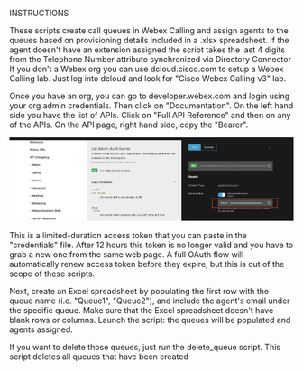 INSTRUCTIONS

These scripts create call queues in Webex Calling and assign agents to the queues based on provisioning details included in a .xlsx spreadsheet.
If the agent doesn't have an extension assigned the script takes the last 4 digits from the Telephone Number attribute synchronized via Directory Connector
If you don't a Webex org you can use dcloud.cisco.com to setup a Webex Calling lab. 
Just log into dcloud and look for "Cisco Webex Calling v3" lab.

Once you have an org, you can go to developer.webex.com and login using your org admin credentials.
Then click on "Documentation".
On the left hand side you have the list of APIs. Click on "Full API Reference" and then on any of the APIs. On the API page, right hand side, copy the "Bearer".

<img width="1247" alt="Bearer" src="https://github.com/lpellegro/call_queue_demo/blob/master/images/bearer.png">

This is a limited-duration access token that you can paste in the "credentials" file. 
After 12 hours this token is no longer valid and you have to grab a new one from the same web page.
A full OAuth flow will automatically renew access token before they expire, but this is out of the scope of these scripts.

Next, create an Excel spreadsheet by populating the first row with the queue name (i.e. "Queue1", "Queue2"), and include the agent's email under the specific queue.
Make sure that the Excel spreadsheet doesn't have blank rows or columns.
Launch the script: the queues will be populated and agents assigned.

If you want to delete those queues, just run the delete_queue script. This script deletes all queues that have been created
